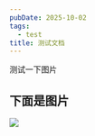 ```yaml
---
pubDate: 2025-10-02
tags:
  - test
title: 测试文档
---
```

测试一下图片
## 下面是图片
![](https://haruu.fun/picgo/avatar.png)